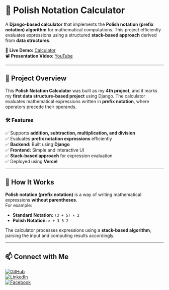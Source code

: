 # 🧮 Polish Notation Calculator  

A **Django-based calculator** that implements the **Polish notation (prefix notation) algorithm** for mathematical computations. This project efficiently evaluates expressions using a structured **stack-based approach** derived from **data structures**.  

🔗 **Live Demo:** [Calculator](https://calculator-opal-two-60.vercel.app/)  
📽 **Presentation Video:** [YouTube](https://youtu.be/d0XZmHHVIoo?si=axVAj9AKYGp3oCr1)  

---

## 📌 Project Overview  
This **Polish Notation Calculator** was built as my **4th project**, and it marks my **first data structure-based project** using Django. The calculator evaluates mathematical expressions written in **prefix notation**, where operators precede their operands.  

### 🛠 Features  
✅ Supports **addition, subtraction, multiplication, and division**  
✅ Evaluates **prefix notation expressions** efficiently  
✅ **Backend:** Built using **Django**  
✅ **Frontend:** Simple and interactive UI  
✅ **Stack-based approach** for expression evaluation  
✅ Deployed using **Vercel**  

---

## 🚀 How It Works  
**Polish notation (prefix notation)** is a way of writing mathematical expressions **without parentheses**.  
For example:  
- **Standard Notation:** `(3 + 5) × 2`  
- **Polish Notation:** `× + 3 5 2`  

The calculator processes expressions using a **stack-based algorithm**, parsing the input and computing results accordingly.  

---
## 📫 Connect with Me  
[![GitHub](https://img.shields.io/badge/GitHub-Profile-black?style=flat&logo=github)](https://github.com/Abu-Taher-Siddiki-Adnan)  
[![LinkedIn](https://img.shields.io/badge/LinkedIn-Connect-blue?style=flat&logo=linkedin)](https://www.linkedin.com/in/abu-taher-siddiki-adnan/)  
[![Facebook](https://img.shields.io/badge/Facebook-Profile-1877F2?style=flat&logo=facebook&logoColor=white)](https://www.facebook.com/adnan.siddik.282/)  
